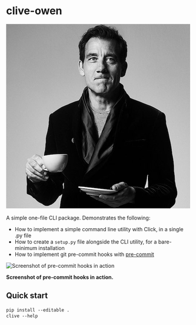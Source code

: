 # clive-owen

![Clive Owen](docs/img/clive.jpg)

A simple one-file CLI package. Demonstrates the following:

* How to implement a simple command line utility with Click, in a single .py file
* How to create a `setup.py` file alongside the CLI utility, for a bare-minimum installation
* How to implement git pre-commit hooks with [pre-commit](https://pre-commit.com/)

![Screenshot of pre-commit hooks in action](docs/img/ss.jpg)

**Screenshot of pre-commit hooks in action.**

## Quick start

```
pip install --editable .
clive --help
```
